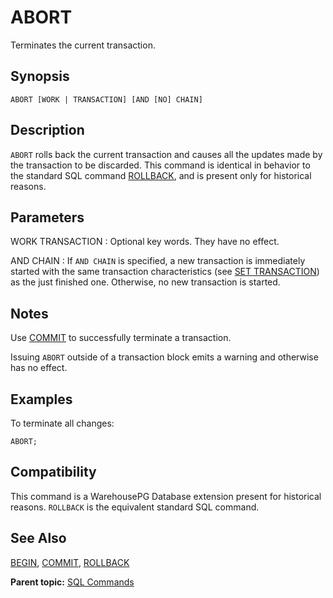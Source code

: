 # ABORT 

Terminates the current transaction.

## <a id="section2"></a>Synopsis 

``` {#sql_command_synopsis}
ABORT [WORK | TRANSACTION] [AND [NO] CHAIN]
```

## <a id="section3"></a>Description 

`ABORT` rolls back the current transaction and causes all the updates made by the transaction to be discarded. This command is identical in behavior to the standard SQL command [ROLLBACK](ROLLBACK.html), and is present only for historical reasons.

## <a id="section4"></a>Parameters 

WORK
TRANSACTION
:   Optional key words. They have no effect.

AND CHAIN
:   If `AND CHAIN` is specified, a new transaction is immediately started with the same transaction characteristics \(see [SET TRANSACTION](SET_TRANSACTION.html)\) as the just finished one. Otherwise, no new transaction is started.

## <a id="section5"></a>Notes 

Use [COMMIT](COMMIT.html) to successfully terminate a transaction.

Issuing `ABORT` outside of a transaction block emits a warning and otherwise has no effect.

## <a id="section5a"></a>Examples 

To terminate all changes:

```
ABORT;
```

## <a id="section6"></a>Compatibility 

This command is a WarehousePG Database extension present for historical reasons. `ROLLBACK` is the equivalent standard SQL command.

## <a id="section7"></a>See Also 

[BEGIN](BEGIN.html), [COMMIT](COMMIT.html), [ROLLBACK](ROLLBACK.html)

**Parent topic:** [SQL Commands](../sql_commands/sql_ref.html)

